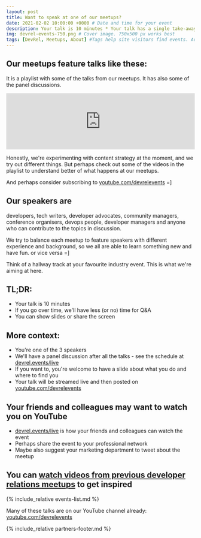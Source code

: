 ```yaml
---
layout: post
title: Want to speak at one of our meetups?
date: 2021-02-02 10:00:00 +0000 # Date and time for your event
description: Your talk is 10 minutes * Your talk has a single take-away message * You can show slides or share a screen * Read on for more context and FAQ # Post description
img: devrel-events-750.png # Cover image. 750x500 px works best 
tags: [DevRel, Meetups, About] #Tags help site visitors find events. Add an own tag i.e. DevrelFolks and a city, if you feel like it 
---
```


## Our meetups feature talks like these:
It is a playlist with some of the talks from our meetups. It has also some of the panel discussions.

<div class="embed-youtube">
<iframe width="100%" height="auto" src="https://www.youtube.com/embed/videoseries?list=PLOY5WvYhE7ctJQHhoh73lp87BUFcFECfR" frameborder="0" allow="accelerometer; autoplay; encrypted-media; gyroscope; picture-in-picture" allowfullscreen></iframe></div>

Honestly, we're experimenting with content strategy at the moment, and we try out different things. But perhaps check out some of the videos in the playlist to understand better of what happens at our meetups.

And perhaps consider subscribing to [youtube.com/devrelevents](https://www.youtube.com/devrelevents) =]

## Our speakers are 
developers, tech writers, developer advocates, community managers, conference organisers, devops people, developer managers and anyone who can contribute to the topics in discussion. 

We try to balance each meetup to feature speakers with different experience and background, so we all are able to learn something new and have fun. or vice versa =] 

Think of a hallway track at your favourite industry event. This is what we're aiming at here.

## TL;DR:
* Your talk is 10 minutes
* If you go over time, we'll have less (or no) time for Q&A
* You can show slides or share the screen

## More context:
* You're one of the 3 speakers
* We'll have a panel discussion after all the talks - see the schedule at [devrel.events/live](https://devrel.events/live/)
* If you want to, you're welcome to have a slide about what you do and where to find you
* Your talk will be streamed live and then posted on [youtube.com/devrelevents](https://www.youtube.com/devrelevents)

## Your friends and colleagues may want to watch you on YouTube
* [devrel.events/live](https://devrel.events/live/) is how your friends and colleagues can watch the event
* Perhaps share the event to your professional network
* Maybe also suggest your marketing department to tweet about the meetup



## You can [watch videos from previous developer relations meetups](https://www.youtube.com/playlist?list=PLOY5WvYhE7ctJQHhoh73lp87BUFcFECfR) to get inspired

{% include_relative events-list.md %}

Many of these talks are on our YouTube channel already: [youtube.com/devrelevents](https://www.youtube.com/devrelevents)

{% include_relative partners-footer.md %}